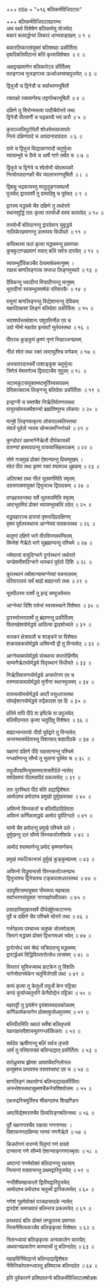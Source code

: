 +++
title = "०१६ बलिकर्मविधिपटलः"

+++
बलिकर्मविधिपटलप्रारम्भः  
अथ वक्ष्ये विशेषेण बलिकर्मसु योजयेत्  
बकारं बलवर्द्धन्यां लिकारं धान्यसङ्ग्रहम् ॥ १ ॥


बकारलिकारसंयुक्तं बलिशब्दाः प्रकीर्तिताः  
वृषादिबलिपीठान्तं बलिं कृत्वाविशेषतः ॥ २ ॥


अक्षद्वयप्रमाणेन बलिकारेऽत्र कीर्तितम्  
पतङ्गञ्च भुजङ्गञ्च ऊर्ध्वाधस्सम्प्रपूजयेत् ॥ ३ ॥


द्विभुजौ च द्विनेत्रौ च सर्वाभरणभूषितौ

रक्ताक्षो रक्तवर्णश्च तद्वर्णाम्बरभूषितौ ॥ ४ ॥


दक्षिणे तु शिरोन्यस्त्वा पादौचैवोत्तरे तथा  
द्विनेत्रौ पीतवर्णौ च भद्रकायौ भयं करौ ॥ ५ ॥


कृताञ्जलिपुटोपेतौ शोधयेत्तत्प्रजापतेः  
नित्यं दक्षिणपादे च अपदानादपादतः ॥ ६ ॥


ग्रामे च द्विभुजं विद्यान्नागरादौ चतुर्भुजाः  
स्वायम्भुवे च दैव्ये च आर्षे गाणे तथैव च ॥ ७ ॥


द्विभुजे च द्विनेत्रे च श्वेतोभौ चोग्ररूपकौ  
नित्योत्पादानकौ चैव व्यालाभरणभूषितौ ॥ ८ ॥


द्विबाहू भद्रकायस्तु मातुलुङ्गसमप्रभौ  
पूजयेत् द्वारपार्श्वे तु ग्रामादिषु च पूर्ववत् ॥ ९ ॥


द्वारस्य मद्ध्यमे चैव दक्षिणे तु तथोत्तरे  
स्थानशुद्धिं ततः कृत्वा तस्योर्ध्वे वक्त्रं कल्पयेत् ॥ १० ॥


तस्योर्ध्वे बलिदानन्तु द्वारदेवान् सुवृद्धये  
नालिकेरप्रमाणन्तु उत्तमस्य विधीयते ॥ ११ ॥


कपित्थस्य फलं कृत्वा मद्ध्यमन्तु प्रमाणकः  
कुक्कुटाण्डप्रमाणं स्यात् बलिं सर्वत्र दापयेत् ॥ १२ ॥


स्वयम्भूर्दैविकञ्चैव देव्यमार्षकमानुषम् ।  
राक्षसं बाणलिङ्गञ्च सप्तधा लिङ्गमुच्यते ॥ १३ ॥


दैविकन्तु भवादीनां मित्रादीनान्तु मानुषम्  
भूतादीनां स्वयम्भूतमार्षकं परिवारकैः ॥ १४ ॥


वसूनां बाणलिङ्गन्तु विद्येशानान्तु देविकम्  
यक्षादिरक्षसां लिङ्गं बलिदेवाः प्रकीर्तिताः ॥ १५ ॥


भवश्शर्वस्तथेशानः पशुपतिर्नील एव च  
उग्रो भीमो महादेव इत्यष्टौ मूर्तयस्तथा ॥ १६ ॥


पीतञ्च कुङ्कुमं कृृष्णं नृृणां भिन्नाञ्जनप्रभम्

नीलं श्वेतं तथा रक्तं त्वष्टमूर्तेश्च वर्णकम् ॥ १७ ॥


अभयावरदास्सर्वे पाशाङ्कुश चतुर्भुजाः  
त्रिणेत्रं मेघवर्णञ्च द्विपादञ्चैव नूपुरम् ॥ १८ ॥


जटामकुटसंयुक्तमष्टमूर्तिस्वरूपकम्  
देविकाख्यञ्च लिङ्गन्तु बलिदेवाः प्रकीर्तिताः ॥ १९ ॥


इन्द्राग्नी च यमश्चैव निर्ऋतिर्वरुणस्तथा  
वायुस्सोमस्तथैशान्यो ब्रह्मविष्णुश्च लोकपाः ॥ २० ॥


मानुषे लिङ्गवत्कृत्य लोकपालबलिस्तथा  
संवर्तं पूर्वतो न्यस्य चोन्मत्तमग्निगोचरे ॥ २१ ॥


कुण्डोदरं दक्षभागेनैर्ऋतौ दीर्घकायकौ  
वारुण्यां ह्रस्वपादन्तु वायव्यांसिंहरूपकम् ॥ २२ ॥


सोमे गजमुखं प्रोक्तं ऐशान्यान्तु प्रियम्मुखम् ।  
श्वेतं पीतं तथा कृष्णं रक्तं श्यामञ्च धूम्रकम् ॥ २३ ॥


अतिरक्तं तथा नीलं भूतवर्णमिति स्मृतम्  
उग्ररूपसमायुक्तं द्विभुजञ्च द्विपादकम् ॥ २४ ॥


दण्डहस्तन्तथा सर्वे भूतरूपमिति स्मृतम्  
अष्टभूतमिदं प्रोक्तं स्वायम्भुवबलिं ददेत् ॥ २५ ॥


मद्ध्यहारञ्च हारायां वृषभादिप्रदक्षिणम्  
वृषभं पूर्वतस्स्थाप्य आग्नेय्यां पावकस्तथा ॥ २६ ॥


मातृृणां दक्षिणे भागे वीरविघ्नसमन्वितम्  
विघ्नेशं नैर्ऋते भागे सुब्रह्मण्यन्तु पश्चिमे ॥ २७ ॥


ज्येष्ठायां वायुदिग्भागे दुर्गास्थानं तथोत्तरे  
चण्डेशमीशदिग्भागे भास्करं पूर्वतो दिशि ॥ २८ ॥


कूपस्थानं तथैशान्यामाग्नेय्यां पचनालयम्  
परिवारालयं सर्वं बाह्ये बाह्यान्तरे तथा ॥ २९ ॥


भूतपीठस्य पार्श्वे तु इन्द्रं सम्पूजयेत्ततः

आग्नेय्यां दिशि पर्यन्तं स्वस्वस्थाने विशेषतः ॥ ३० ॥


द्वारस्योत्तरपार्श्वे तु ब्रंहाणन्तु प्रकीर्तितम्  
पितामहेशयोर्मद्ध्ये आदित्या द्वादशोच्यते ॥ ३१ ॥


भास्करं क्षेत्रपालौ च शाङ्करे वा विशेषतः  
शक्रपावकयोर्मद्ध्ये अश्विन्यौ द्वौ तु विन्यसेत् ॥ ३२ ॥


आग्नेययमयोर्मद्ध्ये संस्थाप्य सप्तरोहिणीम्  
याम्यनैर्ऋतयोर्मद्ध्ये पितृस्थानं विधीयते ॥ ३३ ॥


निर्ऋतिवारुणयोर्मद्ध्ये अप्सरोगण एव च  
वरुणवायव्ययोर्मद्ध्ये मुनीनां स्थानमुत्तमम् ॥ ३४ ॥


वायव्यसोमयोर्मद्ध्ये अष्टौ वसुधरास्तथा  
सोमईशानयोर्मद्ध्ये रुद्रैकादश एव हि ॥ ३५ ॥


प्रतिमे वापि पीठे वा इष्टिके वा प्रपूजयेत्  
बलिपीठन्ततः कृत्वा चतुर्दिक्षु विशेषतः ॥ ३६ ॥


बाह्याभ्यन्तरयोः पीठौ पूर्वद्वारे तु विन्यसेत्  
अन्तस्थसर्वदेवास्तु पिशाचात् बाह्यपीठके ॥ ३७ ॥


यक्षाणां दक्षिणे पीठे राक्षसानान्तु पश्चिमे  
गन्धर्वाणान्तु सौम्ये तु भूतानां पूर्वमेव च ॥ ३८ ॥


तदूर्ध्वेपद्ममित्युक्तमष्टशक्तीर्दले न्यसेत्  
सर्वदेवमयं पीठमग्रपीठं प्रकल्पयेत् ॥ ३९ ॥


ततः पुरस्थितं पीठं बलिं दद्याद्विशेषतः  
आमोदश्च प्रमोदश्च प्रमुखो दुर्मुखस्तथा ॥ ४० ॥


अविघ्नो विघ्नकर्ता च बलिपीठादिदेवताः  
अविघ्नं कर्णिकामद्ध्ये आमोदं पूर्वदिग्दले ॥ ४१ ॥


याम्ये चैव प्रमोदन्तु प्रमुखे पश्चिमे दले ।  
दुर्मुखन्तु दलं सौम्ये विघ्नकर्तारमीशके ॥ ४२ ॥


आमोदं श्यामवर्णन्तु प्रमोदं कृष्णवर्णकम्

प्रमुखं स्फटिकाभासं दुर्मुखं कुङ्कुमप्रभम् ॥ ४३ ॥


अविघ्नो विद्रुमाभासो विघ्नकर्ताञ्जनप्रभः  
द्विभुजाश्च द्विनेत्राश्च टङ्कपाशधरास्तथा ॥ ४४ ॥


उग्रदृष्टिसमायुक्ता भीमरूपा महाबलाः  
सर्वाभरणसंयुक्ता नागयज्ञोपवीतकाः ॥ ४५ ॥


प्रसादाभिमुखास्सर्वे दीर्घदंष्ट्रोत्कटाननाः  
पूर्वे च दक्षिणे चैव पश्चिमे चोत्तरे तथा ॥ ४६ ॥


गर्भगेहस्य पश्चाच्च चतुष्कं चोत्तमोन्नतम्  
त्रिभागं मद्ध्यमं प्रोक्तं द्विभागमधमं भवेत् ॥ ४७ ॥


द्वारोत्सेधं समं श्रेष्ठं सत्रिपादन्तु मद्ध्यमम्  
द्वारार्द्धधमं विद्धिविस्तारोत्सेध तत्समम् ॥ ४८ ॥


विस्तारं सुविभज्याथ हाटकेन तु विंशतिः  
भागेनोपानमेकेन चतुर्भिर्जगती तथा ॥ ४९ ॥


कम्पं कृत्वा तु केतूर्ध्वे तदूर्ध्वे केन पट्टिका  
कण्ठं कुर्याच्चतुर्भागे केनैवोद्येन पट्टिका ॥ ५० ॥


महापट्टी तु द्वयंशेन द्व्यंशाब्जदलकोन्नतम्  
कर्णिकामेकभागेन प्रोक्तमुत्सेधमुत्तमम् ॥ ५१ ॥


बलिपीठमिति ख्यातं सर्वेषां बलितृप्तये  
यक्षराक्षसपैशाचभूतगन्धर्वकिन्नराः ॥ ५२ ॥


सर्वदेव ऋषीणान्तु बलिं सर्वत्र तृप्तये  
आर्षं तु परिवाराख्यं बलिन्दद्यात् प्रकीर्तिताः ॥ ५३ ॥


सरोध्रुवश्च ह्लोमश आपश्चैवानिलोनलः  
प्रत्यूषश्च प्रभावश्च वसवश्चाष्ट एव च ॥ ५४ ॥


बाणलिङ्गं तथायोग्यं बलिन्दद्यात्प्रकीर्तिताः  
अनन्तेशस्तथासूक्ष्मश्चैकनेत्रश्शिवोत्तमः ॥ ५५ ॥


एकरुद्रस्त्रिमूर्तिश्च श्रीकण्ठश्च शिखण्डिनः

अष्टविद्येश्वराश्चैव दिव्यलिङ्गबलिन्तथा ॥ ५६ ॥


पूर्वे यक्षगणाश्चैव राक्षसा गणगाणवाः ।  
पिशाचगणदाक्षिण्या गाणवं गणनैर्ऋते ॥ ५७ ॥


किन्नरोगणं वारुण्ये पितृृणां गणं वायवे  
दानवानां गणे सौम्म्ये ऐशान्याङ्गगणास्मृताः ॥ ५८ ॥


अष्टानां गणमेवोक्तं बलिदानन्तु रक्षसाम्  
नित्यानां वसवानान्तु प्रथमद्वारिपूजयेत् ॥ ५९ ॥


नन्दीशैवमहाकालो द्वितीयद्वारिपूजयेत्  
आमोदश्च प्रमोदश्च चतुर्त्थे द्वारिकल्पयेत् ॥ ६० ॥


गणेशं गुहमेवोक्तं पञ्चप्रासादके न्यसेत्  
द्वारदेशं समाख्यातं बलिन्तत्र प्रकल्पयेत् ॥ ६१ ॥


प्रस्थपादं बलिः प्रोक्तं तण्डुलस्य प्रमाणतः  
नित्यनैमित्यकञ्चैव बलिङ्कृत्वा विशेषतः ॥ ६२ ॥


त्रिसन्ध्यायां बलिङ्कृत्वा अन्यकालेन कारयेत्  
अथवान्यप्रकारेण काम्यार्त्थे तु बलिन्ददेत् ॥ ६३ ॥


महाहविर्निवेद्यान्ते बलिन्दद्याद्विशेषतः  
नैमित्तिकोपसन्ध्यास्तु हविष्यञ्च बलिन्ददेत ॥ ६४ ॥



इति पूर्वकारणे प्रतिष्ठातन्त्रे बलिकर्मविधिपटलष्षोडशः


